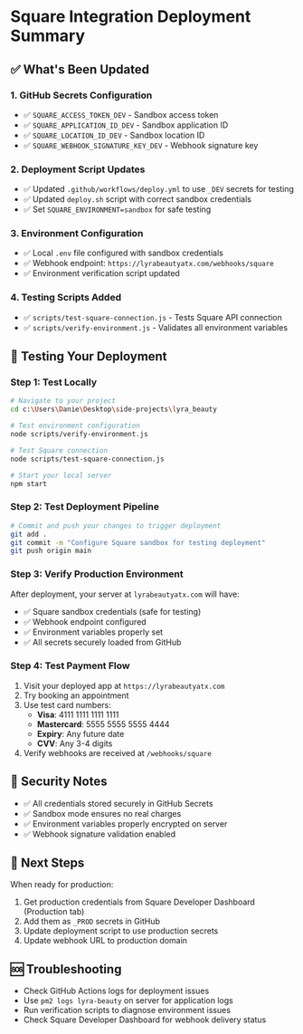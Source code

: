 # Square Integration Deployment Summary

## ✅ What's Been Updated

### 1. GitHub Secrets Configuration
- ✅ `SQUARE_ACCESS_TOKEN_DEV` - Sandbox access token
- ✅ `SQUARE_APPLICATION_ID_DEV` - Sandbox application ID  
- ✅ `SQUARE_LOCATION_ID_DEV` - Sandbox location ID
- ✅ `SQUARE_WEBHOOK_SIGNATURE_KEY_DEV` - Webhook signature key

### 2. Deployment Script Updates
- ✅ Updated `.github/workflows/deploy.yml` to use `_DEV` secrets for testing
- ✅ Updated `deploy.sh` script with correct sandbox credentials
- ✅ Set `SQUARE_ENVIRONMENT=sandbox` for safe testing

### 3. Environment Configuration
- ✅ Local `.env` file configured with sandbox credentials
- ✅ Webhook endpoint: `https://lyrabeautyatx.com/webhooks/square`
- ✅ Environment verification script updated

### 4. Testing Scripts Added
- ✅ `scripts/test-square-connection.js` - Tests Square API connection
- ✅ `scripts/verify-environment.js` - Validates all environment variables

## 🚀 Testing Your Deployment

### Step 1: Test Locally
```bash
# Navigate to your project
cd c:\Users\Danie\Desktop\side-projects\lyra_beauty

# Test environment configuration
node scripts/verify-environment.js

# Test Square connection
node scripts/test-square-connection.js

# Start your local server
npm start
```

### Step 2: Test Deployment Pipeline
```bash
# Commit and push your changes to trigger deployment
git add .
git commit -m "Configure Square sandbox for testing deployment"
git push origin main
```

### Step 3: Verify Production Environment
After deployment, your server at `lyrabeautyatx.com` will have:
- ✅ Square sandbox credentials (safe for testing)
- ✅ Webhook endpoint configured
- ✅ Environment variables properly set
- ✅ All secrets securely loaded from GitHub

### Step 4: Test Payment Flow
1. Visit your deployed app at `https://lyrabeautyatx.com`
2. Try booking an appointment
3. Use test card numbers:
   - **Visa**: 4111 1111 1111 1111
   - **Mastercard**: 5555 5555 5555 4444
   - **Expiry**: Any future date
   - **CVV**: Any 3-4 digits
4. Verify webhooks are received at `/webhooks/square`

## 🔐 Security Notes
- ✅ All credentials stored securely in GitHub Secrets
- ✅ Sandbox mode ensures no real charges
- ✅ Environment variables properly encrypted on server
- ✅ Webhook signature validation enabled

## 🎯 Next Steps
When ready for production:
1. Get production credentials from Square Developer Dashboard (Production tab)
2. Add them as `_PROD` secrets in GitHub
3. Update deployment script to use production secrets
4. Update webhook URL to production domain

## 🆘 Troubleshooting
- Check GitHub Actions logs for deployment issues
- Use `pm2 logs lyra-beauty` on server for application logs
- Run verification scripts to diagnose environment issues
- Check Square Developer Dashboard for webhook delivery status